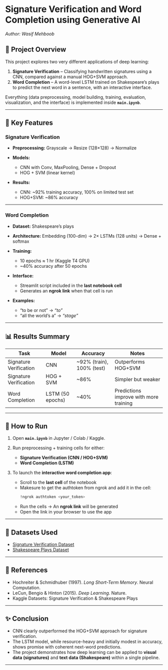 # Signature Verification and Word Completion using Generative AI

*Author: Wasif Mehboob*

## 📌 Project Overview

This project explores two very different applications of deep learning:

1. **Signature Verification** – Classifying handwritten signatures using a CNN, compared against a manual HOG+SVM approach.
2. **Word Completion** – A word-level LSTM trained on Shakespeare’s plays to predict the next word in a sentence, with an interactive interface.

Everything (data preprocessing, model building, training, evaluation, visualization, and the interface) is implemented inside **`main.ipynb`**.

---

## 🔑 Key Features

### **Signature Verification**

* **Preprocessing:** Grayscale → Resize (128×128) → Normalize
* **Models:**

  * CNN with Conv, MaxPooling, Dense + Dropout
  * HOG + SVM (linear kernel)
* **Results:**

  * CNN: ~92% training accuracy, 100% on limited test set
  * HOG+SVM: ~86% accuracy

---

### **Word Completion**

* **Dataset:** Shakespeare’s plays
* **Architecture:** Embedding (100-dim) → 2× LSTMs (128 units) → Dense + softmax
* **Training:**

  * 10 epochs ≈ 1 hr (Kaggle T4 GPU)
  * ~40% accuracy after 50 epochs
* **Interface:**

  * Streamlit script included in the **last notebook cell**
  * Generates an **ngrok link** when that cell is run
* **Examples:**

  * “to be or not” → *“to”*
  * “all the world’s a” → *“stage”*

---

## 📊 Results Summary

| Task                   | Model            | Accuracy                  | Notes                                  |
| ---------------------- | ---------------- | ------------------------- | -------------------------------------- |
| Signature Verification | CNN              | ~92% (train), 100% (test) | Outperforms HOG+SVM                    |
| Signature Verification | HOG + SVM        | ~86%                      | Simpler but weaker                     |
| Word Completion        | LSTM (50 epochs) | ~40%                      | Predictions improve with more training |

---

## 🚀 How to Run

1. Open **`main.ipynb`** in Jupyter / Colab / Kaggle.
2. Run preprocessing + training cells for either:

   * **Signature Verification (CNN / HOG+SVM)**
   * **Word Completion (LSTM)**
3. To launch the **interactive word completion app**:

   * Scroll to the **last cell** of the notebook
   * Makesure to get the authtoken from ngrok and add it in the cell:
     ```bash
     !ngrok authtoken <your_token>
     ```
   * Run the cells → An **ngrok link** will be generated
   * Open the link in your browser to use the app

---

## 📂 Datasets Used

* [Signature Verification Dataset](https://www.kaggle.com/datasets/robinreni/signature-verification-dataset)
* [Shakespeare Plays Dataset](https://www.kaggle.com/datasets/kingburrito666/shakespeare-plays)

---

## 📖 References

* Hochreiter & Schmidhuber (1997). *Long Short-Term Memory*. Neural Computation.
* LeCun, Bengio & Hinton (2015). *Deep Learning*. Nature.
* Kaggle Datasets: Signature Verification & Shakespeare Plays

---

## ✨ Conclusion

* CNN clearly outperformed the HOG+SVM approach for signature verification.
* The LSTM model, while resource-heavy and initially modest in accuracy, shows promise with coherent next-word predictions.
* The project demonstrates how deep learning can be applied to **visual data (signatures)** and **text data (Shakespeare)** within a single pipeline.

---
